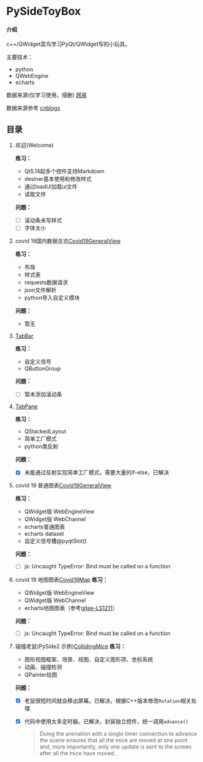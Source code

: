 # PySideToyBox

#### 介绍
c++/QWidget菜鸟学习PyQt/QWidget写的小玩具。

主要技术：

+ python
+ QWebEngine
+ echarts

数据来源(仅学习使用，侵删)
[网易](http://c.m.163.com/ug/api/wuhan/app/data/list-total)

数据来源参考
[cnblogs](https://www.cnblogs.com/kingboy2008/p/14277084.html)

## 目录

1. 欢迎(Welcome)

    **练习：**
    + Qt5.14起多个控件支持Markdown
    + desiner基本使用和修改样式
    + 通过loadUi加载ui文件
    + 读取文件

    **问题：**
    - [ ] 滚动条未写样式
    - [ ] 字体太小

2. covid 19国内数据总览[Covid19GeneralView](Covid19GeneralView/README.md) 

    **练习：**

    + 布局
    + 样式表
    + requests数据请求
    + json文件解析
    + python导入自定义模块

    **问题：**
    + 暂无

3. [TabBar](TabBar/README.md) 

    **练习：**
    + 自定义信号
    + QButtonGroup
    
    **问题：**
    - [ ] 暂未添加滚动条

4. [TabPane](TabPane/README.md) 

    **练习：**
    + QStackedLayout
    + 简单工厂模式
    + python类反射

    **问题：**
    - [x] 未能通过反射实现简单工厂模式，需要大量的if-else，已解决

5. covid 19 普通图表[Covid19GeneralView](Covid19Charts/README.md)

    **练习：**
    + QWidget版 WebEngineView
    + QWidget版 WebChannel
    + echarts普通图表
    + echarts dataset
    + 自定义信号槽@pyqtSlot()

    **问题：**
    - [ ] js: Uncaught TypeError: Bind must be called on a function

6. covid 19 地图图表[Covid19Map](Covid19Map/README.md)
    **练习：**
    + QWidget版 WebEngineView
    + QWidget版 WebChannel
    + echarts地图图表（参考[gitee-LS1211]("https://gitee.com/LS1211/map-echarts")）

    **问题：**
    - [ ] js: Uncaught TypeError: Bind must be called on a function

7. 碰撞老鼠(PySide2 示例)[CollidingMice](CollidingMice/CollidingMice.py)
    **练习：**
    + 图形视图框架、场景、视图、自定义图形项、坐标系统
    + 动画、碰撞检测
    + QPainter绘图

    **问题：**
    - [x] 老鼠很短时间就会移出屏幕。已解决，根据C++版本修改`Rotation`相关处理
    
    - [x] 代码中使用太多定时器。已解决，封装独立控件，统一调用`advance()`
    
      > Doing the animation with a single timer connection to advance the scene ensures that all the mice are moved at one point and, more importantly, only one update is sent to the screen after all the mice have moved.
